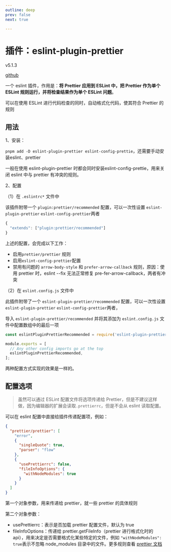 ```yaml
---
outline: deep
prev: false
next: true

---
```


<h1>插件：eslint-plugin-prettier</h1><p>v5.1.3</p>

[github](https://github.com/prettier/eslint-plugin-prettier)

一个 eslint 插件，作用是：**将 Prettier 应用到 ESLint 中，把 Prettier 作为单个 ESLint 规则运行，并将检查结果作为单个 ESLint 问题**。

可以在使用 ESLint 进行代码检查的同时，自动格式化代码，使其符合 Prettier 的规则



## 用法 

1、安装：

`pnpm add -D eslint-plugin-prettier eslint-config-prettie`，还需要手动安装eslint、prettier

一般在使用 eslint-plugin-prettier 时都会同时安装eslint-config-prettie，用来关闭 eslint 中与 prettier 有冲突的规则。

2、配置

（1）在 `.eslintrc*` 文件中

该插件附带一个 `plugin:prettier/recommended` 配置，可以一次性设置 `eslint-plugin-prettier` `eslint-config-prettier`两者

```js
{
  "extends": ["plugin:prettier/recommended"]
}
```

上述的配置，会完成以下工作：

- 启用`prettier/prettier` 规则
- 启用`eslint-config-prettier`配置
- 禁用有问题的 `arrow-body-style` 和 `prefer-arrow-callback` 规则，原因：使用 prettier 时，eslint --fix 无法正常修复 pre-fer-arrow-callback，两者有冲突

（2）在 `eslint.config.js` 文件中

此插件附带了一个 `eslint-plugin-prettier/recommended` 配置，可以一次性设置 `eslint-plugin-prettier` `eslint-config-prettier`两者，

导入 `eslint-plugin-prettier/recommended` 并将其添加为 `eslint.config.js` 文件中配置数组中的最后一项

```js
const eslintPluginPrettierRecommended = require('eslint-plugin-prettier/recommended');

module.exports = [
  // Any other config imports go at the top
  eslintPluginPrettierRecommended,
];
```

两种配置方式实现的效果是一样的。



## 配置选项

> 虽然可以通过 ESLint 配置文件将选项传递给 Prettier，但是不建议这样做，因为编辑器的扩展会读取`.prettierrc`，但是不会从 eslint 读取配置。

可以在 eslint 配置中直接给插件传递配置项，例如：

```json
{
  "prettier/prettier": [
    "error",
    {
      "singleQuote": true,
      "parser": "flow"
    },
    {
      "usePrettierrc": false,
      "fileInfoOptions": {
        "withNodeModules": true
      }
    }
  ]
}
```

第一个对象参数，用来传递给 prettier，就一些 prettier 的具体规则

第二个对象参数：

- usePrettierrc：表示是否加载 prettier 配置文件，默认为 true
- fileInfoOptions：传递给 prettier.getFileInfo（prettier 进行格式化时的 api），用来决定是否需要格式化某些特定的文件，例如 `"withNodeModules": true`表示不忽略 node_modules 目录中的文件。更多规则查看 [prettier 文档](https://prettier.io/docs/en/api.html#prettiergetfileinfofileurlorpath--options)

